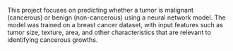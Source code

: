 This project focuses on predicting whether a tumor is malignant (cancerous) or benign (non-cancerous) using a neural network model. The model was trained on a breast cancer dataset, with input features such as tumor size, texture, area, and other characteristics that are relevant to identifying cancerous growths.

